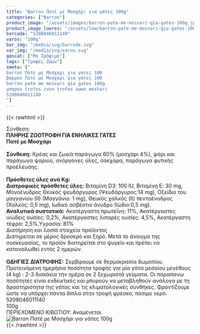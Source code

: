 ```yaml
---
title: "Barron Πατέ με Μοσχάρι για γάτες 100g"
categories: ["Barron"]
product_image: "/assets/images/barron-pate-me-mosxari-gia-gates-100g.jpg"
product_image_lowres: "/assets/low/barron-pate-me-mosxari-gia-gates-100g.jpg"
barcode: "5208046011140"
varos: "100g"
bar_img: "/media/svg/barcode.svg"
var_img: "/media/svg/varos.svg"
gencat: ["Μη Τρόφιμα"]
tags: ["Τροφές Ζώων"]
smeta: ["
barron Πατε με Μοσχαρι για γατες 100
βαρρον Πατε με Μοσχαρι για γατες 100
barron pate me mosxari gia gates 100g
μπαρον trofes zvvn trofes zwwn moshari
5208046011140
"]
---
```

{{< rawhtml >}}

<div class="sload41"><div class="product"><div id="sistatika">Σύνθεση:</div><div class="alltext"><strong>ΠΛΗΡΗΣ ΖΩΟΤΡΟΦΗ ΓΙΑ ΕΝΗΛΙΚΕΣ ΓΑΤΕΣ</strong><br><strong>Πατέ µε Μοσχάρι</strong><br><br><strong>Σύνθεση:</strong> Κρέας και ζωικά παράγωγα 60% (µοσχάρι 4%), ψάρι και παράγωγα ψαριού, ανόργανες ύλες, σάκχαρα, παράγωγα φυτικής προέλευσης.<br><br><strong>Πρόσθετες ύλες ανά Κg:<br>Διατροφικές πρόσθετες ύλες:</strong> Βιταµίνη D3: 100 IU, Βιταµίνη Ε: 30 mg, Μονοένυδρος Θειικός ψευδάργυρος (Ψευδάργυρος:14 mg), Οξείδιο του µαγγανίου (ΙΙ) (Μαγγάνιο: 1 mg), Θειικός χαλκός (ΙΙ) πενταένυδρος (Χαλκός: 0,5 mg), Ιωδικό ασβέστιο άνυδρο (Ιώδιο:0,5 mg). &nbsp;<br><strong>Αναλυτικά συστατικά:</strong> Ακατέργαστη πρωτεΐνη: 11%, Ακατέργαστες ινώδεις ουσίες: 0,2%, Ακατέργαστες λιπαρές ουσίες: 4,5%, Ακατέργαστη τέφρα: 2,5%,Υγρασία: 81%</div><div id="loipa">Διατήρηση και λοιπά στοιχεία προϊόντος</div><div class="alltext">Διατηρείται σε µέρος δροσερό και ξηρό. Μετά το άνοιγµα της συσκευασίας, το προϊόν διατηρείται στο ψυγείο και πρέπει να καταναλωθεί εντός 2 ηµερών.<br><br><strong>ΟΔΗΓΙΕΣ ΔΙΑΤΡΟΦΗΣ:</strong> Σερβίρουµε σε θερµοκρασία δωµατίου. Προτεινόµενη ηµερήσια ποσότητα τροφής για µία γάτα µεσαίου µεγέθους (4 kg) : 2-3 δισκάκια την ηµέρα σε 2 ξεχωριστά γεύµατα. Οι παραπανω ποσότητες είναι ενδεικτικές και µπορούν να µεταβληθούν ανάλογα µε τη δραστηριότητα της γάτας και τις κλιµατολογικές συνθήκες. Φροντίζουµε ώστε να υπάρχει πάντα δίπλα στην τροφή φρέσκο, πόσιµο νερό.</div><div id="barcode"><div id="barimage1"></div><span id="bartext">5208046011140</span></div><div id="varos"><div id="varosimage1"></div><span id="varostext">100g</span></div><div id="kivotio">ΠΕΡΙΕΧΟΜΕΝΟ ΚΙΒΩΤΙΟΥ: Αναμένεται</div><div class="pimg"><img alt="Barron Πατέ με Μοσχάρι για γάτες 100g" title="Barron Πατέ με Μοσχάρι για γάτες 100g" src="/assets/images/barron-pate-me-mosxari-gia-gates-100g.jpg"></div></div></div>
{{< /rawhtml >}}


